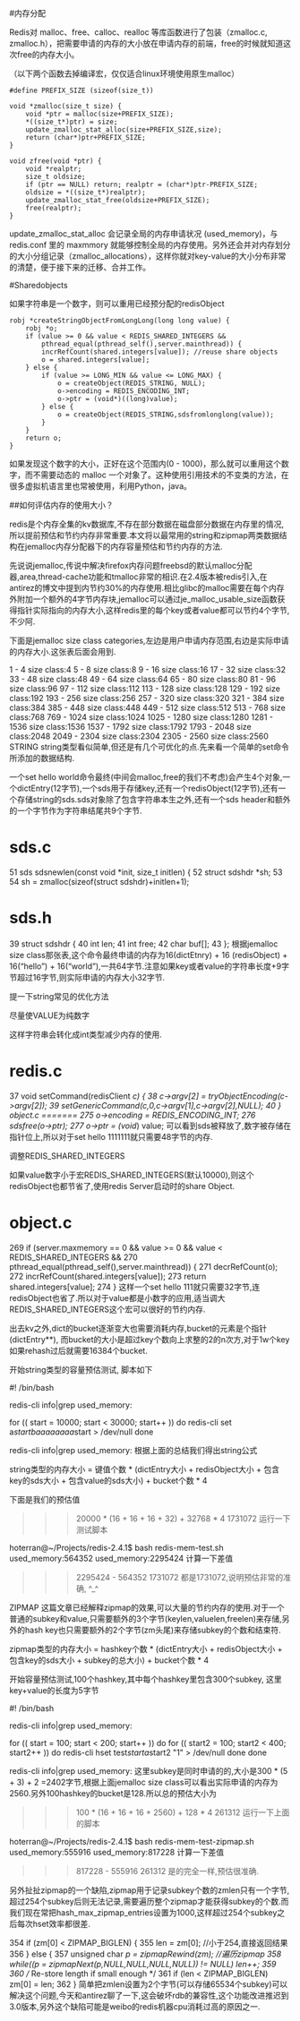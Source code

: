 #内存分配

Redis对 malloc、free、calloc、realloc 等库函数进行了包装（zmalloc.c, zmalloc.h），把需要申请的内存的大小放在申请内存的前端，free的时候就知道这次free的内存大小。

（以下两个函数去掉编译宏，仅仅适合linux环境使用原生malloc）

    #define PREFIX_SIZE (sizeof(size_t))

    void *zmalloc(size_t size) {
        void *ptr = malloc(size+PREFIX_SIZE);
        *((size_t*)ptr) = size; 
        update_zmalloc_stat_alloc(size+PREFIX_SIZE,size);
        return (char*)ptr+PREFIX_SIZE;
    }

    void zfree(void *ptr) {
        void *realptr; 
        size_t oldsize;
        if (ptr == NULL) return; realptr = (char*)ptr-PREFIX_SIZE; 
        oldsize = *((size_t*)realptr); 
        update_zmalloc_stat_free(oldsize+PREFIX_SIZE); 
        free(realptr); 
    }

update_zmalloc_stat_alloc 会记录全局的内存申请状况 (used_memory)，与 redis.conf 里的 maxmmory 就能够控制全局的内存使用。另外还会并对内存划分的大小分组记录（zmalloc_allocations），这样你就对key-value的大小分布非常的清楚，便于接下来的迁移、合并工作。

#Sharedobjects

如果字符串是一个数字，则可以重用已经预分配的redisObject

    robj *createStringObjectFromLongLong(long long value) { 
        robj *o; 
        if (value >= 0 && value < REDIS_SHARED_INTEGERS && 
            pthread_equal(pthread_self(),server.mainthread)) { 
            incrRefCount(shared.integers[value]); //reuse share objects 
            o = shared.integers[value]; 
        } else { 
            if (value >= LONG_MIN && value <= LONG_MAX) { 
                o = createObject(REDIS_STRING, NULL); 
                o->encoding = REDIS_ENCODING_INT; 
                o->ptr = (void*)((long)value); 
            } else { 
                o = createObject(REDIS_STRING,sdsfromlonglong(value)); 
            } 
        } 
        return o; 
    } 

如果发现这个数字的大小，正好在这个范围内(0 - 1000)，那么就可以重用这个数字，而不需要动态的 malloc 一个对象了。这种使用引用技术的不变类的方法，在很多虚拟机语言里也常被使用，利用Python，java。




##如何评估内存的使用大小？

redis是个内存全集的kv数据库,不存在部分数据在磁盘部分数据在内存里的情况,所以提前预估和节约内存非常重要.本文将以最常用的string和zipmap两类数据结构在jemalloc内存分配器下的内存容量预估和节约内存的方法.


先说说jemalloc,传说中解决firefox内存问题freebsd的默认malloc分配器,area,thread-cache功能和tmalloc非常的相识.在2.4版本被redis引入,在antirez的博文中提到内节约30%的内存使用.相比glibc的malloc需要在每个内存外附加一个额外的4字节内存块,jemalloc可以通过je_malloc_usable_size函数获得指针实际指向的内存大小,这样redis里的每个key或者value都可以节约4个字节,不少阿.

下面是jemalloc size class categories,左边是用户申请内存范围,右边是实际申请的内存大小.这张表后面会用到.

1     - 4     size class:4
5     - 8     size class:8
9     - 16    size class:16
17    - 32    size class:32
33    - 48    size class:48
49    - 64    size class:64
65    - 80    size class:80
81    - 96    size class:96
97    - 112   size class:112
113   - 128   size class:128
129   - 192   size class:192
193   - 256   size class:256
257   - 320   size class:320
321   - 384   size class:384
385   - 448   size class:448
449   - 512   size class:512
513   - 768   size class:768
769   - 1024  size class:1024
1025  - 1280  size class:1280
1281  - 1536  size class:1536
1537  - 1792  size class:1792
1793  - 2048  size class:2048
2049  - 2304  size class:2304
2305  - 2560  size class:2560
STRING
string类型看似简单,但还是有几个可优化的点.先来看一个简单的set命令所添加的数据结构.



一个set hello world命令最终(中间会malloc,free的我们不考虑)会产生4个对象,一个dictEntry(12字节),一个sds用于存储key,还有一个redisObject(12字节),还有一个存储string的sds.sds对象除了包含字符串本生之外,还有一个sds header和额外的一个字节作为字符串结尾共9个字节.

sds.c
========
 51 sds sdsnewlen(const void *init, size_t initlen) {
 52     struct sdshdr *sh;
 53
 54     sh = zmalloc(sizeof(struct sdshdr)+initlen+1);

sds.h
=======
 39 struct sdshdr {
 40     int len;
 41     int free;
 42     char buf[];
 43
};
根据jemalloc size class那张表,这个命令最终申请的内存为16(dictEtnry) + 16 (redisObject) + 16(“hello”) + 16(“world”),一共64字节.注意如果key或者value的字符串长度+9字节超过16字节,则实际申请的内存大小32字节.

提一下string常见的优化方法

尽量使VALUE为纯数字

这样字符串会转化成int类型减少内存的使用.

redis.c
=========
37 void setCommand(redisClient *c) {
38   c->argv[2] = tryObjectEncoding(c->argv[2]);
39   setGenericCommand(c,0,c->argv[1],c->argv[2],NULL);
40 }
object.c =======
275   o->encoding = REDIS_ENCODING_INT;
276   sdsfree(o->ptr);
277   o->ptr = (void*) value;
可以看到sds被释放了,数字被存储在指针位上,所以对于set hello 1111111就只需要48字节的内存.

调整REDIS_SHARED_INTEGERS

如果value数字小于宏REDIS_SHARED_INTEGERS(默认10000),则这个redisObject也都节省了,使用redis Server启动时的share Object.

object.c
=======
269 if (server.maxmemory == 0 && value >= 0 && value < REDIS_SHARED_INTEGERS &&
270   pthread_equal(pthread_self(),server.mainthread)) {
271   decrRefCount(o);
272   incrRefCount(shared.integers[value]);
273   return shared.integers[value];
274 }
这样一个set hello 111就只需要32字节,连redisObject也省了.所以对于value都是小数字的应用,适当调大REDIS_SHARED_INTEGERS这个宏可以很好的节约内存.

出去kv之外,dict的bucket逐渐变大也需要消耗内存,bucket的元素是个指针(dictEntry**), 而bucket的大小是超过key个数向上求整的2的n次方,对于1w个key如果rehash过后就需要16384个bucket.

开始string类型的容量预估测试, 脚本如下

#! /bin/bash

redis-cli info|grep used_memory:

for (( start = 10000; start < 30000; start++ ))
do
    redis-cli set a$start baaaaaaaa$start > /dev/null
done

redis-cli info|grep used_memory:
根据上面的总结我们得出string公式

string类型的内存大小 = 键值个数 * (dictEntry大小 + redisObject大小 + 包含key的sds大小 + 包含value的sds大小) + bucket个数 * 4

下面是我们的预估值

>>> 20000 * (16 + 16 + 16 + 32) + 32768 * 4
1731072
运行一下测试脚本

hoterran@~/Projects/redis-2.4.1$ bash redis-mem-test.sh
used_memory:564352
used_memory:2295424
计算一下差值

>>> 2295424 - 564352
1731072
都是1731072,说明预估非常的准确, ^_^

ZIPMAP
这篇文章已经解释zipmap的效果,可以大量的节约内存的使用.对于一个普通的subkey和value,只需要额外的3个字节(keylen,valuelen,freelen)来存储,另外的hash key也只需要额外的2个字节(zm头尾)来存储subkey的个数和结束符.



zipmap类型的内存大小 = hashkey个数 * (dictEntry大小 + redisObject大小 + 包含key的sds大小 + subkey的总大小) + bucket个数 * 4

开始容量预估测试,100个hashkey,其中每个hashkey里包含300个subkey, 这里key+value的长度为5字节

#! /bin/bash

redis-cli info|grep used_memory:

for (( start = 100; start < 200; start++ ))
do
    for (( start2 = 100; start2 < 400; start2++ ))
    do
         redis-cli hset test$start a$start2 "1" > /dev/null
    done
done

redis-cli info|grep used_memory:
这里subkey是同时申请的的,大小是300 * (5 + 3) + 2 =2402字节,根据上面jemalloc size class可以看出实际申请的内存为2560.另外100hashkey的bucket是128.所以总的预估大小为

>>> 100 * (16 + 16 + 16 + 2560) + 128 * 4
261312
运行一下上面的脚本

hoterran@~/Projects/redis-2.4.1$ bash redis-mem-test-zipmap.sh
used_memory:555916
used_memory:817228
计算一下差值

>>> 817228 - 555916
261312
是的完全一样,预估很准确.

另外扯扯zipmap的一个缺陷,zipmap用于记录subkey个数的zmlen只有一个字节,超过254个subkey后则无法记录,需要遍历整个zipmap才能获得subkey的个数.而我们现在常把hash_max_zipmap_entries设置为1000,这样超过254个subkey之后每次hset效率都很差.

354     if (zm[0] < ZIPMAP_BIGLEN) {
355         len = zm[0];                       //小于254,直接返回结果
356     } else {
357         unsigned char *p = zipmapRewind(zm);   //遍历zipmap
358         while((p = zipmapNext(p,NULL,NULL,NULL,NULL)) != NULL) len++;
359
360         /* Re-store length if small enough */
361         if (len < ZIPMAP_BIGLEN) zm[0] = len;
362     }
简单把zmlen设置为2个字节(可以存储65534个subkey)可以解决这个问题,今天和antirez聊了一下,这会破坏rdb的兼容性,这个功能改进推迟到3.0版本,另外这个缺陷可能是weibo的redis机器cpu消耗过高的原因之一.



